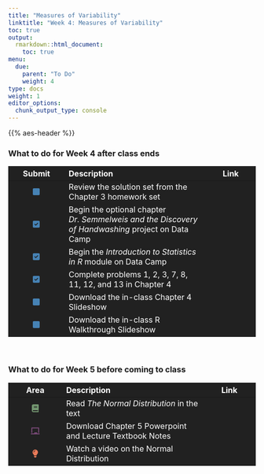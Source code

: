 ```yaml
---
title: "Measures of Variability"
linktitle: "Week 4: Measures of Variability"
toc: true
output:
  rmarkdown::html_document:
    toc: true
menu:
  due:
    parent: "To Do"
    weight: 4
type: docs
weight: 1
editor_options: 
  chunk_output_type: console
---
```


<script src="/rmarkdown-libs/kePrint/kePrint.js"></script>
<link href="/rmarkdown-libs/lightable/lightable.css" rel="stylesheet" />
<script src="/rmarkdown-libs/kePrint/kePrint.js"></script>

<link href="/rmarkdown-libs/lightable/lightable.css" rel="stylesheet" />

{{% aes-header %}}

### What to do for Week 4 after class ends

<table class="table" style="width: auto !important; margin-left: auto; margin-right: auto;">
<thead>
<tr>
<th style="text-align:center;color: #ffffff !important;background-color: #212121 !important;vertical-align: middle !important;">
Submit
</th>
<th style="text-align:left;color: #ffffff !important;background-color: #212121 !important;vertical-align: middle !important;">
Description
</th>
<th style="text-align:center;color: #ffffff !important;background-color: #212121 !important;vertical-align: middle !important;">
Link
</th>
</tr>
</thead>
<tbody>
<tr>
<td style="text-align:center;width: 10em; color: #ffffff !important;background-color: #212121 !important;vertical-align: middle !important;">
<svg aria-hidden="true" role="img" viewbox="0 0 448 512" style="height:1em;width:0.88em;vertical-align:-0.125em;margin-left:auto;margin-right:auto;font-size:inherit;fill:#4682b4;overflow:visible;position:relative;">
<path d="M0 96C0 60.65 28.65 32 64 32H384C419.3 32 448 60.65 448 96V416C448 451.3 419.3 480 384 480H64C28.65 480 0 451.3 0 416V96z"></path>
</svg>
</td>
<td style="text-align:left;width: 30em; color: #ffffff !important;background-color: #212121 !important;vertical-align: middle !important;">
Review the solution set from the Chapter 3 homework set
</td>
<td style="text-align:center;width: 10em; color: #ffffff !important;background-color: #212121 !important;vertical-align: middle !important;">
<a href="/tasks/03-tasks/#solutions"> <i class="fa-solid fa-link" style="color:#598fff"></i> </a>
</td>
</tr>
<tr>
<td style="text-align:center;width: 10em; color: #ffffff !important;background-color: #212121 !important;vertical-align: middle !important;">
<svg aria-hidden="true" role="img" viewbox="0 0 448 512" style="height:1em;width:0.88em;vertical-align:-0.125em;margin-left:auto;margin-right:auto;font-size:inherit;fill:#4682b4;overflow:visible;position:relative;">
<path d="M384 32C419.3 32 448 60.65 448 96V416C448 451.3 419.3 480 384 480H64C28.65 480 0 451.3 0 416V96C0 60.65 28.65 32 64 32H384zM339.8 211.8C350.7 200.9 350.7 183.1 339.8 172.2C328.9 161.3 311.1 161.3 300.2 172.2L192 280.4L147.8 236.2C136.9 225.3 119.1 225.3 108.2 236.2C97.27 247.1 97.27 264.9 108.2 275.8L172.2 339.8C183.1 350.7 200.9 350.7 211.8 339.8L339.8 211.8z"></path>
</svg>
</td>
<td style="text-align:left;width: 30em; color: #ffffff !important;background-color: #212121 !important;vertical-align: middle !important;">
Begin the optional chapter <i>Dr. Semmelweis and the Discovery of Handwashing</i> project on Data Camp
</td>
<td style="text-align:center;width: 10em; color: #ffffff !important;background-color: #212121 !important;vertical-align: middle !important;">
<a href="/datacamp/02-module/"> <i class="fa-solid fa-link" style="color:#598fff"></i> </a>
</td>
</tr>
<tr>
<td style="text-align:center;width: 10em; color: #ffffff !important;background-color: #212121 !important;vertical-align: middle !important;">
<svg aria-hidden="true" role="img" viewbox="0 0 448 512" style="height:1em;width:0.88em;vertical-align:-0.125em;margin-left:auto;margin-right:auto;font-size:inherit;fill:#4682b4;overflow:visible;position:relative;">
<path d="M384 32C419.3 32 448 60.65 448 96V416C448 451.3 419.3 480 384 480H64C28.65 480 0 451.3 0 416V96C0 60.65 28.65 32 64 32H384zM339.8 211.8C350.7 200.9 350.7 183.1 339.8 172.2C328.9 161.3 311.1 161.3 300.2 172.2L192 280.4L147.8 236.2C136.9 225.3 119.1 225.3 108.2 236.2C97.27 247.1 97.27 264.9 108.2 275.8L172.2 339.8C183.1 350.7 200.9 350.7 211.8 339.8L339.8 211.8z"></path>
</svg>
</td>
<td style="text-align:left;width: 30em; color: #ffffff !important;background-color: #212121 !important;vertical-align: middle !important;">
Begin the <i>Introduction to Statistics in R</i> module on Data Camp
</td>
<td style="text-align:center;width: 10em; color: #ffffff !important;background-color: #212121 !important;vertical-align: middle !important;">
<a href="/datacamp/03-module/"> <i class="fa-solid fa-link" style="color:#598fff"></i> </a>
</td>
</tr>
<tr>
<td style="text-align:center;width: 10em; color: #ffffff !important;background-color: #212121 !important;vertical-align: middle !important;">
<svg aria-hidden="true" role="img" viewbox="0 0 448 512" style="height:1em;width:0.88em;vertical-align:-0.125em;margin-left:auto;margin-right:auto;font-size:inherit;fill:#4682b4;overflow:visible;position:relative;">
<path d="M384 32C419.3 32 448 60.65 448 96V416C448 451.3 419.3 480 384 480H64C28.65 480 0 451.3 0 416V96C0 60.65 28.65 32 64 32H384zM339.8 211.8C350.7 200.9 350.7 183.1 339.8 172.2C328.9 161.3 311.1 161.3 300.2 172.2L192 280.4L147.8 236.2C136.9 225.3 119.1 225.3 108.2 236.2C97.27 247.1 97.27 264.9 108.2 275.8L172.2 339.8C183.1 350.7 200.9 350.7 211.8 339.8L339.8 211.8z"></path>
</svg>
</td>
<td style="text-align:left;width: 30em; color: #ffffff !important;background-color: #212121 !important;vertical-align: middle !important;">
Complete problems 1, 2, 3, 7, 8, 11, 12, and 13 in Chapter 4
</td>
<td style="text-align:center;width: 10em; color: #ffffff !important;background-color: #212121 !important;vertical-align: middle !important;">
<a href="/tasks/04-tasks/#homework"> <i class="fa-solid fa-link" style="color:#598fff"></i> </a>
</td>
</tr>
<tr>
<td style="text-align:center;width: 10em; color: #ffffff !important;background-color: #212121 !important;vertical-align: middle !important;">
<svg aria-hidden="true" role="img" viewbox="0 0 448 512" style="height:1em;width:0.88em;vertical-align:-0.125em;margin-left:auto;margin-right:auto;font-size:inherit;fill:#4682b4;overflow:visible;position:relative;">
<path d="M0 96C0 60.65 28.65 32 64 32H384C419.3 32 448 60.65 448 96V416C448 451.3 419.3 480 384 480H64C28.65 480 0 451.3 0 416V96z"></path>
</svg>
</td>
<td style="text-align:left;width: 30em; color: #ffffff !important;background-color: #212121 !important;vertical-align: middle !important;">
Download the in-class Chapter 4 Slideshow
</td>
<td style="text-align:center;width: 10em; color: #ffffff !important;background-color: #212121 !important;vertical-align: middle !important;">
<a href="/materials/04-content/#in-class-notes"> <i class="fa-solid fa-link" style="color:#598fff"></i> </a>
</td>
</tr>
<tr>
<td style="text-align:center;width: 10em; color: #ffffff !important;background-color: #212121 !important;vertical-align: middle !important;">
<svg aria-hidden="true" role="img" viewbox="0 0 448 512" style="height:1em;width:0.88em;vertical-align:-0.125em;margin-left:auto;margin-right:auto;font-size:inherit;fill:#4682b4;overflow:visible;position:relative;">
<path d="M0 96C0 60.65 28.65 32 64 32H384C419.3 32 448 60.65 448 96V416C448 451.3 419.3 480 384 480H64C28.65 480 0 451.3 0 416V96z"></path>
</svg>
</td>
<td style="text-align:left;width: 30em; color: #ffffff !important;background-color: #212121 !important;vertical-align: middle !important;">
Download the in-class R Walkthrough Slideshow
</td>
<td style="text-align:center;width: 10em; color: #ffffff !important;background-color: #212121 !important;vertical-align: middle !important;">
<a href="/materials/04-content/#r-walkthrough"> <i class="fa-solid fa-link" style="color:#598fff"></i> </a>
</td>
</tr>
</tbody>
</table>

<br />

### What to do for Week 5 before coming to class

<table class="table" style="width: auto !important; margin-left: auto; margin-right: auto;">
<thead>
<tr>
<th style="text-align:center;color: #ffffff !important;background-color: #212121 !important;vertical-align: middle !important;">
Area
</th>
<th style="text-align:left;color: #ffffff !important;background-color: #212121 !important;vertical-align: middle !important;">
Description
</th>
<th style="text-align:center;color: #ffffff !important;background-color: #212121 !important;vertical-align: middle !important;">
Link
</th>
</tr>
</thead>
<tbody>
<tr>
<td style="text-align:center;width: 10em; color: #ffffff !important;background-color: #212121 !important;vertical-align: middle !important;">
<svg aria-hidden="true" role="img" viewbox="0 0 448 512" style="height:1em;width:0.88em;vertical-align:-0.125em;margin-left:auto;margin-right:auto;font-size:inherit;fill:#739670;overflow:visible;position:relative;">
<path d="M448 336v-288C448 21.49 426.5 0 400 0H96C42.98 0 0 42.98 0 96v320c0 53.02 42.98 96 96 96h320c17.67 0 32-14.33 32-31.1c0-11.72-6.607-21.52-16-27.1v-81.36C441.8 362.8 448 350.2 448 336zM143.1 128h192C344.8 128 352 135.2 352 144C352 152.8 344.8 160 336 160H143.1C135.2 160 128 152.8 128 144C128 135.2 135.2 128 143.1 128zM143.1 192h192C344.8 192 352 199.2 352 208C352 216.8 344.8 224 336 224H143.1C135.2 224 128 216.8 128 208C128 199.2 135.2 192 143.1 192zM384 448H96c-17.67 0-32-14.33-32-32c0-17.67 14.33-32 32-32h288V448z"></path>
</svg>
</td>
<td style="text-align:left;width: 30em; color: #ffffff !important;background-color: #212121 !important;vertical-align: middle !important;">
Read <i>The Normal Distribution</i> in the text
</td>
<td style="text-align:center;width: 10em; color: #ffffff !important;background-color: #212121 !important;vertical-align: middle !important;">
<a href="/readings/05-reading/#book-stuff"> <i class="fa-solid fa-link" style="color:#ff598f"></i> </a>
</td>
</tr>
<tr>
<td style="text-align:center;width: 10em; color: #ffffff !important;background-color: #212121 !important;vertical-align: middle !important;">
<svg aria-hidden="true" role="img" viewbox="0 0 576 512" style="height:1em;width:1.12em;vertical-align:-0.125em;margin-left:auto;margin-right:auto;font-size:inherit;fill:#764874;overflow:visible;position:relative;">
<path d="M96 96h384v288h64V72C544 50 525.1 32 504 32H72C49.1 32 32 50 32 72V384h64V96zM560 416H416v-48c0-8.838-7.164-16-16-16h-160C231.2 352 224 359.2 224 368V416H16C7.164 416 0 423.2 0 432v32C0 472.8 7.164 480 16 480h544c8.836 0 16-7.164 16-16v-32C576 423.2 568.8 416 560 416z"></path>
</svg>
</td>
<td style="text-align:left;width: 30em; color: #ffffff !important;background-color: #212121 !important;vertical-align: middle !important;">
Download Chapter 5 Powerpoint and Lecture Textbook Notes
</td>
<td style="text-align:center;width: 10em; color: #ffffff !important;background-color: #212121 !important;vertical-align: middle !important;">
<a href="/materials/05-content/#textbook-notes"> <i class="fa-solid fa-link" style="color:#ff598f"></i> </a>
</td>
</tr>
<tr>
<td style="text-align:center;width: 10em; color: #ffffff !important;background-color: #212121 !important;vertical-align: middle !important;">
<svg aria-hidden="true" role="img" viewbox="0 0 384 512" style="height:1em;width:0.75em;vertical-align:-0.125em;margin-left:auto;margin-right:auto;font-size:inherit;fill:#eb7b59;overflow:visible;position:relative;">
<path d="M112.1 454.3c0 6.297 1.816 12.44 5.284 17.69l17.14 25.69c5.25 7.875 17.17 14.28 26.64 14.28h61.67c9.438 0 21.36-6.401 26.61-14.28l17.08-25.68c2.938-4.438 5.348-12.37 5.348-17.7L272 415.1h-160L112.1 454.3zM191.4 .0132C89.44 .3257 16 82.97 16 175.1c0 44.38 16.44 84.84 43.56 115.8c16.53 18.84 42.34 58.23 52.22 91.45c.0313 .25 .0938 .5166 .125 .7823h160.2c.0313-.2656 .0938-.5166 .125-.7823c9.875-33.22 35.69-72.61 52.22-91.45C351.6 260.8 368 220.4 368 175.1C368 78.61 288.9-.2837 191.4 .0132zM192 96.01c-44.13 0-80 35.89-80 79.1C112 184.8 104.8 192 96 192S80 184.8 80 176c0-61.76 50.25-111.1 112-111.1c8.844 0 16 7.159 16 16S200.8 96.01 192 96.01z"></path>
</svg>
</td>
<td style="text-align:left;width: 30em; color: #ffffff !important;background-color: #212121 !important;vertical-align: middle !important;">
Watch a video on the Normal Distribution
</td>
<td style="text-align:center;width: 10em; color: #ffffff !important;background-color: #212121 !important;vertical-align: middle !important;">
<a href="/extras/05-example/#crash-course-statistics"> <i class="fa-solid fa-link" style="color:#ff598f"></i> </a>
</td>
</tr>
</tbody>
</table>
